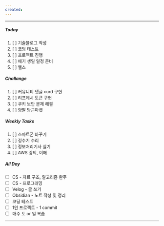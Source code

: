 ```yaml
---
created:
---
```

---
##### **Today**
1. [ ] 기술블로그 작성
2. [ ] 코딩 테스트 
3. [ ] 프로젝트 진행
4. [ ] 애기 생일 일정 준비
5. [ ] 헬스
##### **Challange**
1. [ ] 커뮤니티 댓글 curd 구현
2. [ ] 리프레시 토큰 구현
3. [ ] 쿠키 보안 문제 해결
4. [ ] 양말 당근마켓
##### **Weekly Tasks**
1. [ ] 스마트폰 바꾸기
2. [ ] 정수기 수리
3. [ ] 정보처리기사 실기
4. [ ] AWS 강의, 이해
##### **All Day**
- [ ] CS - 자료 구조, 알고리즘 완주
- [ ] CS - 프로그래밍
- [ ] Velog - 글 쓰기
- [ ] Obsidian - 노트 작성 및 정리
- [ ] 코딩 테스트
- [ ] 1인 프로젝트 - 1 commit
- [ ] 매주 토 or 일 복습

---
